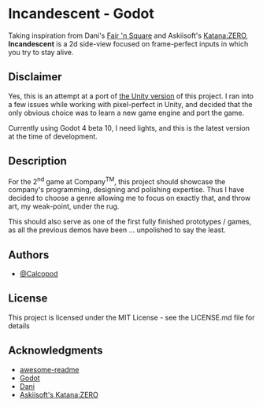 # Incandescent - Godot

Taking inspiration from Dani's [Fair 'n Square](https://danidev.itch.io/fair-n-square) and Askiisoft's [Katana:ZERO](https://store.steampowered.com/app/460950/Katana_ZERO/), **Incandescent** is a 2d side-view focused on frame-perfect inputs in which you try to stay alive.

## Disclaimer

Yes, this is an attempt at a port of [the Unity version](https://github.com/CalcoDev/Incandescent) of this project. I ran into a few issues while working with pixel-perfect in Unity, and decided that the only obvious choice was to learn a new game engine and port the game.

Currently using Godot 4 beta 10, I need lights, and this is the latest version at the time of development.

## Description

For the 2<sup>nd</sup> game at Company<sup>TM</sup>, this project should showcase the company's programming, designing and polishing expertise. Thus I have decided to choose a genre allowing me to focus on exactly that, and throw art, my weak-point, under the rug.

This should also serve as one of the first fully finished prototypes / games, as all the previous demos have been ... unpolished to say the least.

## Authors

* [@Calcopod](https://twitter.com/calcopod2)

## License

This project is licensed under the MIT License - see the LICENSE.md file for details

## Acknowledgments

* [awesome-readme](https://github.com/matiassingers/awesome-readme)
* [Godot](https://godotengine.org/)
* [Dani](https://danidev.itch.io/)
* [Askiisoft's Katana:ZERO](https://store.steampowered.com/app/460950/Katana_ZERO/)